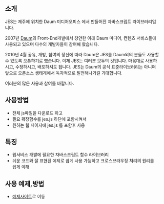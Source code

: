 ## 소개
JES는 제주에 위치한 Daum 미디어오피스 에서 만들어진 자바스크립트 라이브러리입니다.

2007년 [Daum][2]의 Front-End개발에서 창안한 이래 Daum 미디어, 컨텐츠 서비스들에 사용되고 있으며 다수의 개발자들이 참여해 왔습니다.

2010년 4월 공유, 개방, 참여의 정신에 따라 Daum은 JES를 Daum외의 분들도 사용할 수 있도록 오픈하기로 했습니다. 이제 JES는 여러분 모두의 것입니다. 마음대로 사용하시고, 수정하시고, 배포하셔도 됩니다. JES는 Daum의 공식 표준라이브러리는 아니며 앞으로 오픈소스 생태계에서 독자적으로 발전해나가길 기대합니다.

여러분의 많은 사용과 참여를 바랍니다.

## 사용방법

* 전체 js파일을 다운로드 하고
* 필요 확장함수를 jes.js 하단에 포함시켜서
* 원하는 웹 페이지에 jes.js 를 포함후 사용

## 특징

* 웹서비스 개발에 필요한 자바스크립트 함수 라이브러리
* 쉬운 코드와 잘 표현된 예제로 쉽게 사용 가능하고 크로스브라우징 처리의 원리를 쉽게 이해

## 사용 예제,방법

* [예제사이트][1]로 이동

[1]:http://niceaji.github.com/jes
[2]:http://daum.net/

